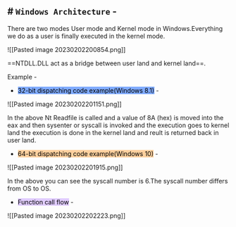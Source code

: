 ## # `Windows Architecture` -

There are two modes User mode and Kernel mode in Windows.Everything we do as a user is finally executed in the kernel mode.

![[Pasted image 20230202200854.png]]

==NTDLL.DLL act as a bridge between user land and kernel land==.

Example -

- <mark style="background: #3D7EFFA6;">32-bit dispatching code example(Windows 8.1)</mark> -

![[Pasted image 20230202201151.png]]

In the above Nt Readfile is called and a value of 8A (hex) is moved into the eax and then sysenter or syscall is invoked and the execution goes to kernel land the execution is done in the kernel land and reult is returned back in user land.

- <mark style="background: #FFB86CA6;">64-bit dispatching code example(Windows 10)</mark> -

![[Pasted image 20230202201915.png]]

In the above you can see the syscall number is 6.The syscall number differs from OS to OS. 

- <mark style="background: #D2B3FFA6;">Function call flow</mark> -

![[Pasted image 20230202202223.png]]


